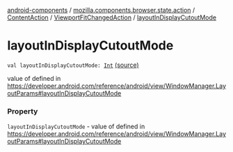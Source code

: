 [android-components](../../../index.md) / [mozilla.components.browser.state.action](../../index.md) / [ContentAction](../index.md) / [ViewportFitChangedAction](index.md) / [layoutInDisplayCutoutMode](./layout-in-display-cutout-mode.md)

# layoutInDisplayCutoutMode

`val layoutInDisplayCutoutMode: `[`Int`](https://kotlinlang.org/api/latest/jvm/stdlib/kotlin/-int/index.html) [(source)](https://github.com/mozilla-mobile/android-components/blob/master/components/browser/state/src/main/java/mozilla/components/browser/state/action/BrowserAction.kt#L262)

value of defined in https://developer.android.com/reference/android/view/WindowManager.LayoutParams#layoutInDisplayCutoutMode

### Property

`layoutInDisplayCutoutMode` - value of defined in https://developer.android.com/reference/android/view/WindowManager.LayoutParams#layoutInDisplayCutoutMode